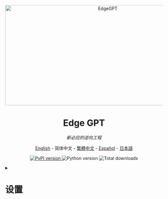 <div align="center">
  <img src="https://socialify.git.ci/acheong08/EdgeGPT/image?font=Inter&language=1&logo=https%3A%2F%2Fupload.wikimedia.org%2Fwikipedia%2Fcommons%2F9%2F9c%2FBing_Fluent_Logo.svg&owner=1&pattern=Floating%20Cogs&theme=Auto" alt="EdgeGPT" width="640" height="320" />

# Edge GPT

_新必应的逆向工程_

<a href="./README.md">English</a> -
<a>简体中文</a> -
<a href="./README_zh-tw.md">繁體中文</a> -
<a href="./README_es.md">Español</a> -
<a href="./README_ja.md">日本語</a>

</div>

<p align="center">
  <a href="https://github.com/acheong08/EdgeGPT">
    <img alt="PyPI version" src="https://img.shields.io/pypi/v/EdgeGPT">
  </a>
  <img alt="Python version" src="https://img.shields.io/badge/python-3.8+-blue.svg">
  <img alt="Total downloads" src="https://static.pepy.tech/badge/edgegpt">

</p>

<details>

<summary>

# 设置

</summary>

### 安装模块

```bash
python3 -m pip install EdgeGPT --upgrade
```

### 要求

- python 3.8+
- 需要在 New Bing 支持的国家或地区（中国大陆需使用VPN）
- [Selenium](https://pypi.org/project/selenium/) (对于需要自动配置cookie的情况)

<details>

<summary>

# 聊天机器人

</summary>

## 身份验证

不用，不需要了。微软已将聊天功能开放给所有人，这一步可以省略了。

1. 安装最新版本的 Microsoft Edge
<details>

2. 或者, 您可以使用任何浏览器并将用户代理设置为Edge的用户代理 (例如 `Mozilla/5.0 (Windows NT 10.0; Win64; x64) AppleWebKit/537.36 (KHTML, like Gecko) Chrome/111.0.0.0 Safari/537.36 Edg/111.0.1661.51`). 您可以使用像 "User-Agent Switcher and Manager"  [Chrome](https://chrome.google.com/webstore/detail/user-agent-switcher-and-m/bhchdcejhohfmigjafbampogmaanbfkg) 和 [Firefox](https://addons.mozilla.org/en-US/firefox/addon/user-agent-string-switcher/) 这样的扩展轻松完成此操作.

</details>

3. 打开 [bing.com/chat](https://bing.com/chat)
4. 如果您看到聊天功能，就接着下面的步骤...
5. 安装 [Chrome](https://chrome.google.com/webstore/detail/cookie-editor/hlkenndednhfkekhgcdicdfddnkalmdm) 或 [Firefox](https://addons.mozilla.org/en-US/firefox/addon/cookie-editor/) 的 cookie editor 扩展
6. 移步到 [bing.com](https://bing.com)
7. 打开扩展程序
8. 点击右下角的"导出" ，然后点击"导出为 JSON" (将会把内容保存到你的剪贴板上)
9. 把你剪贴板上的内容粘贴到 `cookies.json` 文件中

## 从命令行运行

```
 $ python3 -m EdgeGPT -h

        EdgeGPT - A demo of reverse engineering the Bing GPT chatbot
        Repo: github.com/acheong08/EdgeGPT
        By: Antonio Cheong

        !help for help

        Type !exit to exit
        Enter twice to send message or set --enter-once to send one line message

usage: EdgeGPT.py [-h] [--enter-once] [--no-stream] [--rich] [--proxy PROXY] [--style {creative,balanced,precise}]

options:
  -h, --help            show this help message and exit
  --enter-once
  --no-stream
  --rich
  --proxy PROXY         Proxy URL (e.g. socks5://127.0.0.1:1080)
  --style {creative,balanced,precise}
```

## 在 Python 运行

### 1. 使用 `Chatbot` 类和 `asyncio` 类以进行更精细的控制

使用 async 获得最佳体验，例如:

```python
import asyncio
from EdgeGPT import Chatbot, ConversationStyle

async def main():
    bot = await Chatbot.create()
    print(await bot.ask(prompt="Hello world", conversation_style=ConversationStyle.creative))
    await bot.close()

if __name__ == "__main__":
    asyncio.run(main())
```

<details>
<summary>

### 2)  `Query` 和 `Cookie` 助手类

  </summary>

创建一个简易的必应聊天 AI 查询（默认使用精确模式），这样可以只查看主要的文字输出，而不会打出整个 API 响应内容：

```python
from EdgeGPT import Query, Cookie

q = Query("你是谁？用python代码给出回答")
print(q)
```

也可以修改对话模式，或者指定要使用的 cookie 文件：

```python
q = Query(
  "你是谁？用python代码给出回答",
  style="creative",  # 或者平衡模式 'balanced'
  cookies="./bing_cookies_alternative.json"
)
```

使用以下属性快速提取文本输出、代码片段、来源/参考列表或建议的后续问题：

```python
q.output
q.code
q.suggestions
q.sources       # 用于完整的 JSON 输出
q.sources_dict  # 用于标题和 URL 的字典
```

获得原始 prompt 和指定的对话模式：

```python
q.prompt
q.style
repr(q)
```

通过 import `Query` 获取之前的查询:

```python
Query.index  # 一个查询对象的列表；是动态更新的
Query.request_count  # 使用每个 cookie 文件发出的请求数
```

最后，`Cookie` 类支持多个 Cookie 文件，因此，如果您使用命名约定 `bing_cookies_*.json` 创建其他 Cookie 文件，那么如果超过了每日请求配额（目前设置为200），查询将自动尝试使用下一个文件（按字母顺序）。

这些是可以访问的主要属性:

```python
Cookie.current_file_index
Cookie.dirpath
Cookie.search_pattern  # 默认为 `bing_cookies_*.json`
Cookie.files()  # 匹配 .search_pattern 的文件列表
Cookie.current_filepath
Cookie.current_data
Cookie.import_next()
Cookie.image_token
Cookie.ignore_files
```

</details>

---

## 使用 Docker 运行

假设当前工作目录有一个文件 `cookies.json`

```bash

docker run --rm -it -v $(pwd)/cookies.json:/cookies.json:ro -e COOKIE_FILE='/cookies.json' ghcr.io/acheong08/edgegpt
```

可以像这样添加任意参数

```bash

docker run --rm -it -v $(pwd)/cookies.json:/cookies.json:ro -e COOKIE_FILE='/cookies.json' ghcr.io/acheong08/edgegpt --rich --style creative
```

</details>

<details>

<summary>

# 图片生成

</summary>

## 从命令行运行

```bash
$ python3 -m ImageGen -h
usage: ImageGen.py [-h] [-U U] [--cookie-file COOKIE_FILE] --prompt PROMPT [--output-dir OUTPUT_DIR] [--quiet] [--asyncio]

optional arguments:
  -h, --help            show this help message and exit
  -U U                  Auth cookie from browser
  --cookie-file COOKIE_FILE
                        File containing auth cookie
  --prompt PROMPT       Prompt to generate images for
  --output-dir OUTPUT_DIR
                        Output directory
  --quiet               Disable pipeline messages
  --asyncio             Run ImageGen using asyncio
```

## 在 Python 运行

### 1)  `ImageQuery` 助手类

使用一个简易提示生成图像，并下载到当前工作目录：

```python
from EdgeGPT import ImageQuery

q=ImageQuery("Meerkats at a garden party in Devon")
```

在此会话中修改所有后续图像的下载目录：

```
Query.image_dirpath = Path("./to_another_folder")
```

### 2) 使用 `ImageGen` 类和 `asyncio` 类以进行更精细的控制

```python
from ImageGen import ImageGen
import argparse
import json

async def async_image_gen(args) -> None:
    async with ImageGenAsync(args.U, args.quiet) as image_generator:
        images = await image_generator.get_images(args.prompt)
        await image_generator.save_images(images, output_dir=args.output_dir)

if __name__ == "__main__":
    parser = argparse.ArgumentParser()
    parser.add_argument("-U", help="从浏览器获取的身份认证 cookie", type=str)
    parser.add_argument("--cookie-file", help="包含认证 cookie 的文件", type=str)
    parser.add_argument(
        "--prompt",
        help="用于生成图片的 prompt",
        type=str,
        required=True,
    )
    parser.add_argument(
        "--output-dir",
        help="输出目录",
        type=str,
        default="./output",
    )
    parser.add_argument(
        "--quiet", help="禁用管道消息", action="store_true"
    )
    parser.add_argument(
        "--asyncio", help="使用 asyncio 运行 ImageGen", action="store_true"
    )
    args = parser.parse_args()
    # Load auth cookie
    with open(args.cookie_file, encoding="utf-8") as file:
        cookie_json = json.load(file)
        for cookie in cookie_json:
            if cookie.get("name") == "_U":
                args.U = cookie.get("value")
                break

    if args.U is None:
        raise Exception("未能找到认证 Cookie")

    if not args.asyncio:
        # Create image generator
        image_generator = ImageGen(args.U, args.quiet)
        image_generator.save_images(
            image_generator.get_images(args.prompt),
            output_dir=args.output_dir,
        )
    else:
        asyncio.run(async_image_gen(args))

```

</details>

# Star 历史

[![Star History Chart](https://api.star-history.com/svg?repos=acheong08/EdgeGPT&type=Date)](https://star-history.com/#acheong08/EdgeGPT&Date)

# 贡献者

这个项目的存在要归功于所有做出贡献的人。

 <a href="https://github.com/acheong08/EdgeGPT/graphs/contributors">
  <img src="https://contrib.rocks/image?repo=acheong08/EdgeGPT" />
 </a>

